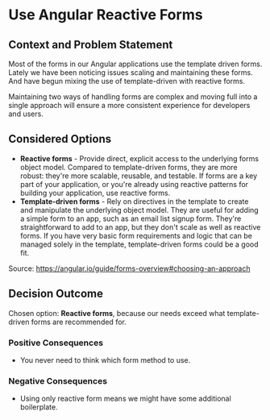 # Use Angular Reactive Forms

## Context and Problem Statement

Most of the forms in our Angular applications use the template driven forms. Lately we have been
noticing issues scaling and maintaining these forms. And have begun mixing the use of
template-driven with reactive forms.

Maintaining two ways of handling forms are complex and moving full into a single approach will
ensure a more consistent experience for developers and users.

## Considered Options

- **Reactive forms** - Provide direct, explicit access to the underlying forms object model.
  Compared to template-driven forms, they are more robust: they're more scalable, reusable, and
  testable. If forms are a key part of your application, or you're already using reactive patterns
  for building your application, use reactive forms.
- **Template-driven forms** - Rely on directives in the template to create and manipulate the
  underlying object model. They are useful for adding a simple form to an app, such as an email list
  signup form. They're straightforward to add to an app, but they don't scale as well as reactive
  forms. If you have very basic form requirements and logic that can be managed solely in the
  template, template-driven forms could be a good fit.

Source: https://angular.io/guide/forms-overview#choosing-an-approach

## Decision Outcome

Chosen option: **Reactive forms**, because our needs exceed what template-driven forms are
recommended for.

### Positive Consequences <!-- optional -->

- You never need to think which form method to use.

### Negative Consequences <!-- optional -->

- Using only reactive form means we might have some additional boilerplate.

